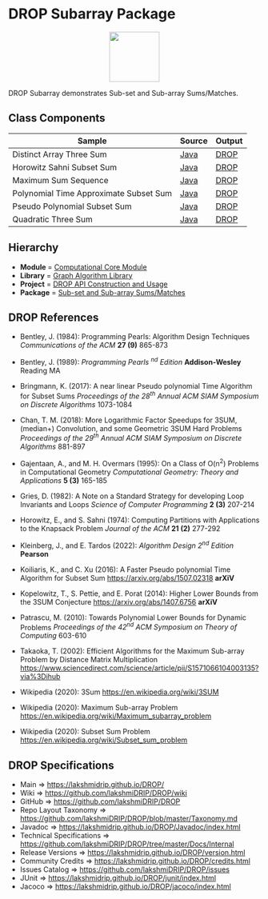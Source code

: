 # DROP Subarray Package

<p align="center"><img src="https://github.com/lakshmiDRIP/DROP/blob/master/DRIP_Logo.gif?raw=true" width="100"></p>

DROP Subarray demonstrates Sub-set and Sub-array Sums/Matches.


## Class Components

 |     Sample     | Source | Output |
 |----------------|--------|--------|
 | Distinct Array Three Sum | [Java](https://github.com/lakshmiDRIP/DROP/tree/master/src/main/java/org/drip/sample/subarray/DistinctArrayThreeSum.java) | [DROP](https://github.com/lakshmiDRIP/DROP/blob/master/drop/org/drip/sample/subarray/DistinctArrayThreeSum.drop) |
 | Horowitz Sahni Subset Sum | [Java](https://github.com/lakshmiDRIP/DROP/tree/master/src/main/java/org/drip/sample/subarray/HorowitzSahniSubsetSum.java) | [DROP](https://github.com/lakshmiDRIP/DROP/blob/master/drop/org/drip/sample/subarray/HorowitzSahniSubsetSum.drop) |
 | Maximum Sum Sequence | [Java](https://github.com/lakshmiDRIP/DROP/tree/master/src/main/java/org/drip/sample/subarray/MaximumSumSequence.java) | [DROP](https://github.com/lakshmiDRIP/DROP/blob/master/drop/org/drip/sample/subarray/MaximumSumSequence.drop) |
 | Polynomial Time Approximate Subset Sum | [Java](https://github.com/lakshmiDRIP/DROP/tree/master/src/main/java/org/drip/sample/subarray/PolynomialTimeApproximateSubsetSum.java) | [DROP](https://github.com/lakshmiDRIP/DROP/blob/master/drop/org/drip/sample/subarray/PolynomialTimeApproximateSubsetSum.drop) |
 | Pseudo Polynomial Subset Sum | [Java](https://github.com/lakshmiDRIP/DROP/tree/master/src/main/java/org/drip/sample/subarray/PseudoPolynomialSubsetSum.java) | [DROP](https://github.com/lakshmiDRIP/DROP/blob/master/drop/org/drip/sample/subarray/PseudoPolynomialSubsetSum.drop) |
 | Quadratic Three Sum | [Java](https://github.com/lakshmiDRIP/DROP/tree/master/src/main/java/org/drip/sample/subarray/QuadraticThreeSum.java) | [DROP](https://github.com/lakshmiDRIP/DROP/blob/master/drop/org/drip/sample/subarray/QuadraticThreeSum.drop) |


## Hierarchy

 <ul>
 	<li><b>Module </b> = <a href = "https://github.com/lakshmiDRIP/DROP/tree/master/ComputationalCore.md">Computational Core Module</a></li>
 	<li><b>Library</b> = <a href = "https://github.com/lakshmiDRIP/DROP/tree/master/GraphAlgorithmLibrary.md">Graph Algorithm Library</a></li>
 	<li><b>Project</b> = <a href = "https://github.com/lakshmiDRIP/DROP/tree/master/src/main/java/org/drip/sample/README.md">DROP API Construction and Usage</a></li>
 	<li><b>Package</b> = <a href = "https://github.com/lakshmiDRIP/DROP/tree/master/src/main/java/org/drip/sample/subarray/README.md">Sub-set and Sub-array Sums/Matches</a></li>
 </ul>


## DROP References

 * Bentley, J. (1984): Programming Pearls: Algorithm Design Techniques <i>Communications of the ACM</i> <b>27 (9)</b> 865-873

 * Bentley, J. (1989): <i>Programming Pearls <sup>nd</sup> Edition</i> <b>Addison-Wesley</b> Reading MA

 * Bringmann, K. (2017): A near linear Pseudo polynomial Time Algorithm for Subset Sums <i>Proceedings of the 28<sup>th</sup> Annual ACM SIAM Symposium on Discrete Algorithms</i> 1073-1084

 * Chan, T. M. (2018): More Logarithmic Factor Speedups for 3SUM, (median+) Convolution, and some Geometric 3SUM Hard Problems <i>Proceedings of the 29<sup>th</sup> Annual ACM SIAM Symposium on Discrete Algorithms</i> 881-897

 * Gajentaan, A., and M. H. Overmars (1995): On a Class of O(n<sup>2</sup>) Problems in Computational Geometry <i>Computational Geometry: Theory and Applications</i> <b>5 (3)</b> 165-185

 * Gries, D. (1982): A Note on a Standard Strategy for developing Loop Invariants and Loops <i>Science of Computer Programming</i> <b>2 (3)</b> 207-214

 * Horowitz, E., and S. Sahni (1974): Computing Partitions with Applications to the Knapsack Problem <i>Journal of the ACM</i> <b>21 (2)</b> 277-292

 * Kleinberg, J., and E. Tardos (2022): <i>Algorithm Design 2<sup>nd</sup> Edition</i> <b>Pearson</b>

 * Koiliaris, K., and C. Xu (2016): A Faster Pseudo polynomial Time Algorithm for Subset Sum https://arxiv.org/abs/1507.02318 <b>arXiV</b>

 * Kopelowitz, T., S. Pettie, and E. Porat (2014): Higher Lower Bounds from the 3SUM Conjecture https://arxiv.org/abs/1407.6756 <b>arXiV</b>

 * Patrascu, M. (2010): Towards Polynomial Lower Bounds for Dynamic Problems <i>Proceedings of the 42<sup>nd</sup> ACM Symposium on Theory of Computing</i> 603-610

 * Takaoka, T. (2002): Efficient Algorithms for the Maximum Sub-array Problem by Distance Matrix Multiplication https://www.sciencedirect.com/science/article/pii/S1571066104003135?via%3Dihub

 * Wikipedia (2020): 3Sum https://en.wikipedia.org/wiki/3SUM

 * Wikipedia (2020): Maximum Sub-array Problem https://en.wikipedia.org/wiki/Maximum_subarray_problem

 * Wikipedia (2020): Subset Sum Problem https://en.wikipedia.org/wiki/Subset_sum_problem


## DROP Specifications

 * Main                     => https://lakshmidrip.github.io/DROP/
 * Wiki                     => https://github.com/lakshmiDRIP/DROP/wiki
 * GitHub                   => https://github.com/lakshmiDRIP/DROP
 * Repo Layout Taxonomy     => https://github.com/lakshmiDRIP/DROP/blob/master/Taxonomy.md
 * Javadoc                  => https://lakshmidrip.github.io/DROP/Javadoc/index.html
 * Technical Specifications => https://github.com/lakshmiDRIP/DROP/tree/master/Docs/Internal
 * Release Versions         => https://lakshmidrip.github.io/DROP/version.html
 * Community Credits        => https://lakshmidrip.github.io/DROP/credits.html
 * Issues Catalog           => https://github.com/lakshmiDRIP/DROP/issues
 * JUnit                    => https://lakshmidrip.github.io/DROP/junit/index.html
 * Jacoco                   => https://lakshmidrip.github.io/DROP/jacoco/index.html
